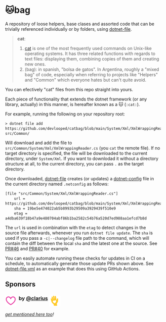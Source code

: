 # :cat:bag

A repository of loose helpers, base clases and assorted code that can be trivially referenced 
individually or by folders, using [dotnet-file](https://github.com/devlooped/dotnet-file).

> **cat**:  
> 1. [cat](http://www.linfo.org/cat.html) is one of the most frequently used commands on Unix-like operating systems. 
> It has three related functions with regards to text files: displaying them, combining copies of them and creating new ones.
> 2. (bag): in spanish, "bolsa de gatos". In Argentina, roughly a "mixed bag" of code, especially 
> when referring to projects like "Helpers" and "Common" which everyone hates but can't quite avoid.

You can efectively "cat" files from this repo straight into yours. 

Each piece of functionality that extends the dotnet framework (or any library, actually) in this manner, 
is hereafter known as a 🐱 (`:cat:`). 


For example, running the following on your repository root:

```
> dotnet file add https://github.com/devlooped/catbag/blob/main/System/Xml/XmlWrappingReader.cs src/Common/
```

Will download and add the file to `src/Common/System/Xml/XmlWrappingReader.cs` (you `cat` the remote file). 
If no target directory is specified, the file will be downloaded to the current directory, under `System/Xml`. 
If you want to downlodad it without a directory structure at all, to the current directory, you can pass `.` 
as the target directory.

Once downloaded, [dotnet-file](https://github.com/devlooped/dotnet-file) creates (or updates) a 
[dotnet-config](https://dotnetconfig.org/) file in the current directory named `.netconfig` as follows:

```
[file "src/Common/System/Xml/XmlWrappingReader.cs"]
	url = https://github.com/devlooped/catbag/blob/main/System/Xml/XmlWrappingReader.cs
	sha = 19be5e474022ab5b8993b29509a3929439f510e9
	etag = a4dba639f18b47a9e480704abf86b1ba2582c54b76a520d7ed988aa1efcd7b8d
```

The `url` is used in combination with the `etag` to detect changes in the source file afterwards, whenever you 
run `dotnet file update`. The `sha` is used if you pass a `-c|--changelog` file path to the command, which will 
contain the diff between the local `sha` and the latest one at the source. See [PR#46](https://github.com/dotnetconfig/dotnet-config/pull/46) and [PR#40](https://github.com/devlooped/dotnet-file/pull/40) for example.

You can easily automate running these checks for updates in CI on a schedule, to automatically generate those 
update PRs shown above. See [dotnet-file.yml](https://github.com/devlooped/oss/blob/main/.github/workflows/dotnet-file.yml) as an example 
that does this using GitHub Actions.

## Sponsors

<h3 style="vertical-align: text-top" id="by-clarius">
<img src="https://raw.githubusercontent.com/devlooped/oss/main/assets/images/sponsors.svg" alt="sponsors" height="36" width="36" style="vertical-align: text-top; border: 0px; padding: 0px; margin: 0px">&nbsp;&nbsp;by&nbsp;<a href="https://github.com/clarius">@clarius</a>&nbsp;<img src="https://raw.githubusercontent.com/clarius/branding/main/logo/logo.svg" alt="sponsors" height="36" width="36" style="vertical-align: text-top; border: 0px; padding: 0px; margin: 0px">
</h3>

*[get mentioned here too](https://github.com/sponsors/devlooped)!*
